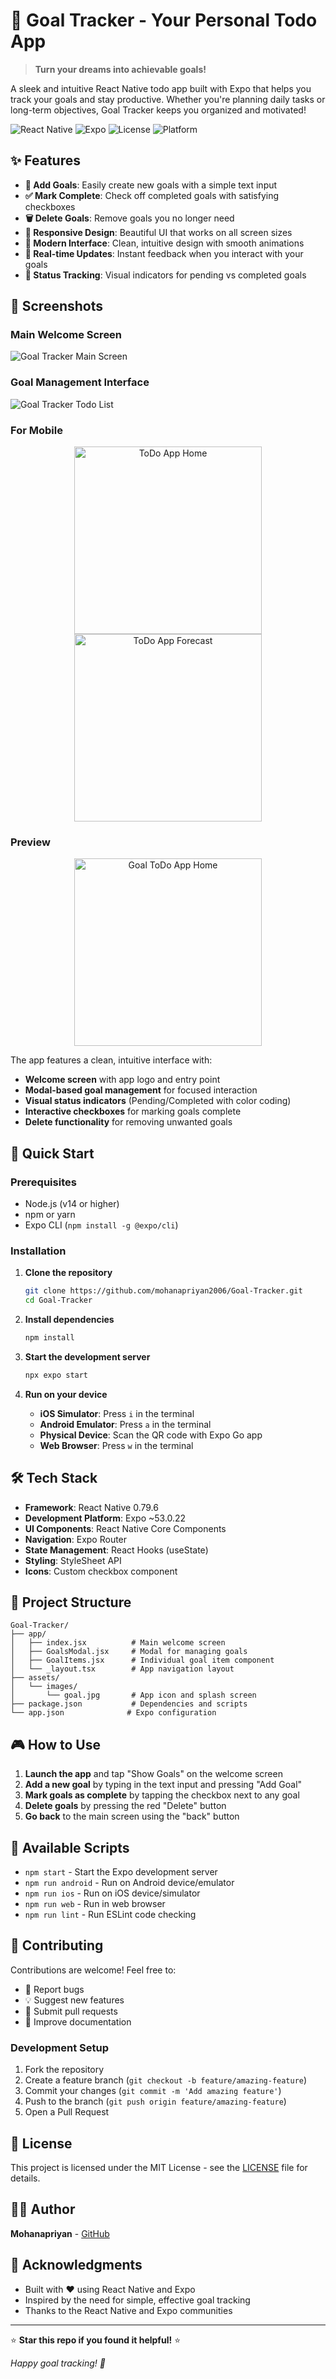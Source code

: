 # 🎯 Goal Tracker - Your Personal Todo App

> **Turn your dreams into achievable goals!** 

A sleek and intuitive React Native todo app built with Expo that helps you track your goals and stay productive. Whether you're planning daily tasks or long-term objectives, Goal Tracker keeps you organized and motivated!

![React Native](https://img.shields.io/badge/React_Native-0.79.6-blue.svg)
![Expo](https://img.shields.io/badge/Expo-~53.0.22-black.svg)
![License](https://img.shields.io/badge/License-MIT-green.svg)
![Platform](https://img.shields.io/badge/Platform-iOS%20%7C%20Android%20%7C%20Web-lightgrey.svg)

## ✨ Features

- **📝 Add Goals**: Easily create new goals with a simple text input
- **✅ Mark Complete**: Check off completed goals with satisfying checkboxes
- **🗑️ Delete Goals**: Remove goals you no longer need
- **📱 Responsive Design**: Beautiful UI that works on all screen sizes
- **🎨 Modern Interface**: Clean, intuitive design with smooth animations
- **💾 Real-time Updates**: Instant feedback when you interact with your goals
- **🌟 Status Tracking**: Visual indicators for pending vs completed goals

## 📱 Screenshots

### Main Welcome Screen
![Goal Tracker Main Screen](https://github.com/user-attachments/assets/6b8c9048-f1a4-4575-ad0d-fc568d3a8ea4)

### Goal Management Interface
![Goal Tracker Todo List](https://github.com/user-attachments/assets/65cbd629-44f5-4247-b315-9c08665e3565)

### For Mobile 

<div align="center">
  <img src="./screenshot/image1.jpg" width="300" alt="ToDo App Home" />
  <img src="./screenshot/image2.jpg" width="300" alt="ToDo App Forecast" />
</div>

### Preview 

<div align="center">
  <img src="./screenshot/preview.gif" width="300" alt="Goal ToDo App Home" />
</div>


The app features a clean, intuitive interface with:
- **Welcome screen** with app logo and entry point
- **Modal-based goal management** for focused interaction
- **Visual status indicators** (Pending/Completed with color coding)
- **Interactive checkboxes** for marking goals complete
- **Delete functionality** for removing unwanted goals

## 🚀 Quick Start

### Prerequisites

- Node.js (v14 or higher)
- npm or yarn
- Expo CLI (`npm install -g @expo/cli`)

### Installation

1. **Clone the repository**
   ```bash
   git clone https://github.com/mohanapriyan2006/Goal-Tracker.git
   cd Goal-Tracker
   ```

2. **Install dependencies**
   ```bash
   npm install
   ```

3. **Start the development server**
   ```bash
   npx expo start
   ```

4. **Run on your device**
   - **iOS Simulator**: Press `i` in the terminal
   - **Android Emulator**: Press `a` in the terminal  
   - **Physical Device**: Scan the QR code with Expo Go app
   - **Web Browser**: Press `w` in the terminal

## 🛠️ Tech Stack

- **Framework**: React Native 0.79.6
- **Development Platform**: Expo ~53.0.22
- **UI Components**: React Native Core Components
- **Navigation**: Expo Router
- **State Management**: React Hooks (useState)
- **Styling**: StyleSheet API
- **Icons**: Custom checkbox component

## 📂 Project Structure

```
Goal-Tracker/
├── app/
│   ├── index.jsx          # Main welcome screen
│   ├── GoalsModal.jsx     # Modal for managing goals
│   ├── GoalItems.jsx      # Individual goal item component
│   └── _layout.tsx        # App navigation layout
├── assets/
│   └── images/
│       └── goal.jpg       # App icon and splash screen
├── package.json           # Dependencies and scripts
└── app.json              # Expo configuration
```

## 🎮 How to Use

1. **Launch the app** and tap "Show Goals" on the welcome screen
2. **Add a new goal** by typing in the text input and pressing "Add Goal"
3. **Mark goals as complete** by tapping the checkbox next to any goal
4. **Delete goals** by pressing the red "Delete" button
5. **Go back** to the main screen using the "back" button

## 🔧 Available Scripts

- `npm start` - Start the Expo development server
- `npm run android` - Run on Android device/emulator
- `npm run ios` - Run on iOS device/simulator
- `npm run web` - Run in web browser
- `npm run lint` - Run ESLint code checking

## 🤝 Contributing

Contributions are welcome! Feel free to:

- 🐛 Report bugs
- 💡 Suggest new features
- 🔧 Submit pull requests
- 📖 Improve documentation

### Development Setup

1. Fork the repository
2. Create a feature branch (`git checkout -b feature/amazing-feature`)
3. Commit your changes (`git commit -m 'Add amazing feature'`)
4. Push to the branch (`git push origin feature/amazing-feature`)
5. Open a Pull Request

## 📄 License

This project is licensed under the MIT License - see the [LICENSE](LICENSE) file for details.

## 👨‍💻 Author

**Mohanapriyan** - [GitHub](https://github.com/mohanapriyan2006)

## 🙏 Acknowledgments

- Built with ❤️ using React Native and Expo
- Inspired by the need for simple, effective goal tracking
- Thanks to the React Native and Expo communities

---

⭐ **Star this repo if you found it helpful!** ⭐

*Happy goal tracking! 🎯*
